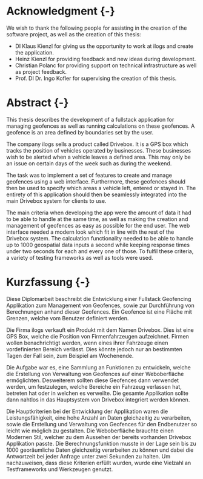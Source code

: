 # Acknowledgment {-}
We wish to thank the following people for assisting in the creation of the software project, as well as the creation of this thesis:

- DI Klaus Kienzl for giving us the opportunity to work at ilogs and create the application.
- Heinz Kienzl for providing feedback and new ideas during development.
- Christian Polanc for providing support on technical infrastructure as well as project feedback.
- Prof. DI Dr. Ingo Kofler for supervising the creation of this thesis.


# Abstract {-}
This thesis describes the development of a fullstack application for managing geofences as well as running calculations on these geofences. A geofence is an area defined by boundaries set by the user.

The company ilogs sells a product called Drivebox. It is a GPS box which tracks the position of vehicles operated by businesses. These businesses wish to be alerted when a vehicle leaves a defined area. This may only be an issue on certain days of the week such as during the weekend.

The task was to implement a set of features to create and manage geofences using a web interface. Furthermore, these geofences should then be used to specify which areas a vehicle left, entered or stayed in. The entirety of this application should then be seamlessly integrated into the main Drivebox system for clients to use.

The main criteria when developing the app were the amount of data it had to be able to handle at the same time, as well as making the creation and management of geofences as easy as possible for the end user. The web interface needed a modern look which fit in line with the rest of the Drivebox system. The calculation functionality needed to be able to handle up to 1000 geospatial data inputs a second while keeping response times under two seconds for each and every one of those. To fulfil these criteria, a variety of testing frameworks as well as tools were used.

# Kurzfassung {-}
Diese Diplomarbeit beschreibt die Entwicklung einer Fullstack Geofencing Applikation zum Management von Geofences, sowie zur Durchführung von Berechnungen anhand dieser Geofences. Ein Geofence ist eine Fläche mit Grenzen, welche vom Benutzer definiert werden.

Die Firma ilogs verkauft ein Produkt mit dem Namen Drivebox. Dies ist eine GPS Box, welche die Position von Firmenfahrzeugen aufzeichnet. Firmen wollen benachrichtigt werden, wenn eines ihrer Fahrzeuge einen vordefinierten Bereich verlässt. Dies könnte jedoch nur an bestimmten Tagen der Fall sein, zum Beispiel am Wochenende.

Die Aufgabe war es, eine Sammlung an Funktionen zu entwickeln, welche die Erstellung von Verwaltung von Geofences auf einer Weboberfläche ermöglichten. Desweiterem sollten diese Geofences dann verwendet werden, um festzulegen, welche Bereiche ein Fahrzeug verlassen hat, betreten hat oder in welchen es verweilte. Die gesamte Applikation sollte dann nahtlos in das Hauptsystem von Drivebox integriert werden können.

Die Hauptkriterien bei der Entwicklung der Applikation waren die Leistungsfähigkeit, eine hohe Anzahl an Daten gleichzeitig zu verarbeiten, sowie die Erstellung und Verwaltung von Geofences für den Endbenutzer so leicht wie möglich zu gestalten. Die Weboberfläche brauchte einen Modernen Stil, welcher zu dem Aussehen der bereits vorhanden Drivebox Applikation passte. Die Berechnungsfunktion musste in der Lage sein bis zu 1000 georäumliche Daten gleichzeitig verarbeiten zu können und dabei die Antwortzeit bei jeder Anfrage unter zwei Sekunden zu halten. Um nachzuweisen, dass diese Kriterien erfüllt wurden, wurde eine Vielzahl an Testframeworks und Werkzeugen genutzt.